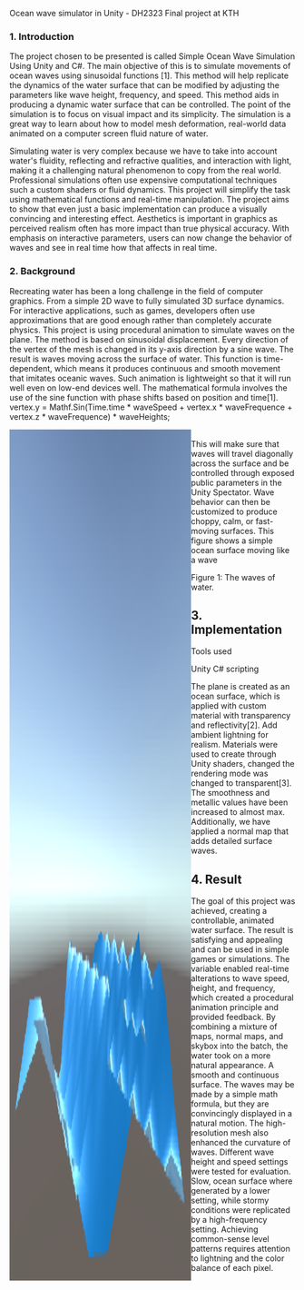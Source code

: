 Ocean wave simulator in Unity  - DH2323 Final project at KTH

### **1. Introduction**


The project chosen to be presented is called Simple Ocean Wave Simulation Using Unity and C#. The main objective of this is to simulate movements of ocean waves using sinusoidal functions [1]. This method will help replicate the dynamics of the water surface that can be modified by adjusting the parameters like wave height, frequency, and speed. This method aids in producing a dynamic water surface that can be controlled. The point of the simulation is to focus on visual impact and its simplicity. The simulation is a great way to learn about how to model mesh deformation, real-world data animated on a computer screen fluid nature of water.

Simulating water is very complex because we have to take into account water's fluidity, reflecting and refractive qualities, and interaction with light, making it a challenging natural phenomenon to copy from the real world. Professional simulations often use expensive computational techniques such a custom shaders or fluid dynamics. This project will simplify the task using mathematical functions and real-time manipulation. The project aims to show that even just a basic implementation can produce a visually convincing and interesting effect. Aesthetics is important in graphics as perceived realism often has more impact than true physical accuracy. With emphasis on interactive parameters, users can now change the behavior of waves and see in real time how that affects in real time.




### **2. Background**

Recreating water has been a long challenge in the field of computer graphics. From a simple 2D wave to fully simulated 3D surface dynamics. For interactive applications, such as games, developers often use approximations that are good enough rather than completely accurate physics.  This project is using procedural animation to simulate waves on the plane.  The method is based on sinusoidal displacement. Every direction of the vertex of the mesh is changed in its y-axis direction by a sine wave. The result is waves moving across the surface of water. This function is time-dependent, which means it produces continuous and smooth movement that imitates oceanic waves. Such animation is lightweight so that it will run well even on low-end devices well. The mathematical formula involves the use of the sine function with phase shifts based on position and time[1].
<br/>
 vertex.y = Mathf.Sin(Time.time * waveSpeed + vertex.x * waveFrequence + vertex.z * waveFrequence) * waveHeights;
 <div style = "display: flex">
    <img width="320px" src="https://github.com/huah1600/OceanSime/blob/master/ocean.PNG"/>

<div/>
<br/>
This will make sure that waves will travel diagonally across the surface and be controlled through exposed public parameters in the Unity Spectator. Wave behavior can then be customized to produce choppy, calm, or fast-moving surfaces. This figure shows a simple ocean surface moving like a wave


Figure 1: The waves of water.


## **3. Implementation**

 Tools used 

Unity
C# scripting

The plane is created as an ocean surface, which is applied with custom material with transparency and reflectivity[2]. Add ambient lightning for realism. Materials were used to create through Unity shaders, changed the rendering mode was changed to transparent[3]. The smoothness and metallic values have been increased to almost max. Additionally, we have applied a normal map that adds detailed surface waves.



## **4. Result**


The goal of this project was achieved, creating a controllable, animated water surface. The result is satisfying and appealing and can be used in simple games or simulations. The variable enabled real-time alterations to wave speed, height, and frequency, which created a procedural animation principle and provided feedback. By combining a mixture of maps, normal maps, and skybox into the batch, the water took on a more natural appearance. A smooth and continuous surface. The waves may be made by a simple math formula, but they are convincingly displayed in a natural motion. The high-resolution mesh also enhanced the curvature of waves. Different wave height and speed settings were tested for evaluation. Slow, ocean surface where generated by a lower setting, while stormy conditions were replicated by a high-frequency setting. Achieving common-sense level patterns requires attention to lightning and the color balance of each pixel.
